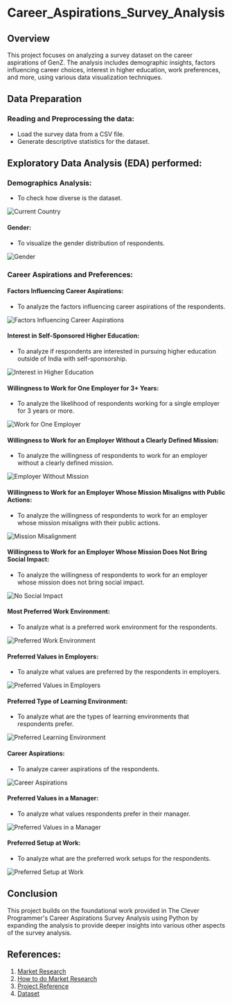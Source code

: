 # Career_Aspirations_Survey_Analysis

## Overview

This project focuses on analyzing a survey dataset on the career aspirations of GenZ. The analysis includes demographic insights, factors influencing career choices, interest in higher education, work preferences, and more, using various data visualization techniques.

## Data Preparation

### Reading and Preprocessing the data:
- Load the survey data from a CSV file.
- Generate descriptive statistics for the dataset.

## Exploratory Data Analysis (EDA) performed:

### Demographics Analysis:
- To check how diverse is the dataset.

![Current Country](output/Current_Country.png)

#### Gender:
- To visualize the gender distribution of respondents.

![Gender](output/gender.png)

### Career Aspirations and Preferences:

#### Factors Influencing Career Aspirations:
- To analyze the factors influencing career aspirations of the respondents.

![Factors Influencing Career Aspirations](output/factors_influencing_career_aspirations.png)

#### Interest in Self-Sponsored Higher Education:
- To analyze if respondents are interested in pursuing higher education outside of India with self-sponsorship.

![Interest in Higher Education](output/interest_in_higher_education.png)

#### Willingness to Work for One Employer for 3+ Years:
- To analyze the likelihood of respondents working for a single employer for 3 years or more.

![Work for One Employer](output/work_for_one_employer.png)

#### Willingness to Work for an Employer Without a Clearly Defined Mission:
- To analyze the willingness of respondents to work for an employer without a clearly defined mission.

![Employer Without Mission](output/employer_without_mission.png)

#### Willingness to Work for an Employer Whose Mission Misaligns with Public Actions:
- To analyze the willingness of respondents to work for an employer whose mission misaligns with their public actions.

![Mission Misalignment](output/mission_misalignment.png)

#### Willingness to Work for an Employer Whose Mission Does Not Bring Social Impact:
- To analyze the willingness of respondents to work for an employer whose mission does not bring social impact.

![No Social Impact](output/no_social_impact.png)

#### Most Preferred Work Environment:
- To analyze what is a preferred work environment for the respondents.

![Preferred Work Environment](output/preferred_work_environment.png)

#### Preferred Values in Employers:
- To analyze what values are preferred by the respondents in employers.

![Preferred Values in Employers](output/preferred_values_in_employers.png)

#### Preferred Type of Learning Environment:
- To analyze what are the types of learning environments that respondents prefer.

![Preferred Learning Environment](output/preferred_learning_environment.png)

#### Career Aspirations:
- To analyze career aspirations of the respondents.

![Career Aspirations](output/career_aspirations.png)

#### Preferred Values in a Manager:
- To analyze what values respondents prefer in their manager.

![Preferred Values in a Manager](output/preferred_values_in_manager.png)

#### Preferred Setup at Work:
- To analyze what are the preferred work setups for the respondents.

![Preferred Setup at Work](output/preferred_setup_at_work.png)

## Conclusion

This project builds on the foundational work provided in The Clever Programmer's Career Aspirations Survey Analysis using Python by expanding the analysis to provide deeper insights into various other aspects of the survey analysis.

## References:
1. [Market Research](https://en.wikipedia.org/wiki/Market_research)
2. [How to do Market Research](https://www.investopedia.com/terms/m/market-research.asp)
3. [Project Reference](https://thecleverprogrammer.com/2023/01/09/career-aspirations-survey-analysis-using-python/)
4. [Dataset](https://www.kaggle.com/datasets/kulturehire/understanding-career-aspirations-of-genz)
